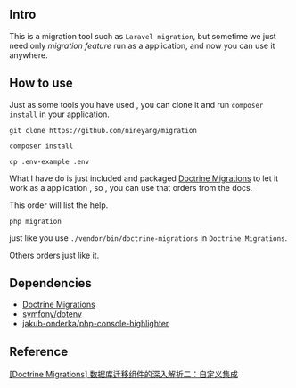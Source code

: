 ## Intro
This is a migration tool such as `Laravel migration`, but sometime we just need only *migration feature* run as a application, and now you can use it anywhere.

## How to use
Just as some tools you have used , you can clone it and run `composer install` in your application.

```
git clone https://github.com/nineyang/migration

composer install

cp .env-example .env
```

What I have do is just included and packaged [Doctrine Migrations](https://github.com/doctrine/migrations) to let it work as a application , so , you can use that orders from the docs.

This order will list the help.
```
php migration
```
just like you use `./vendor/bin/doctrine-migrations` in `Doctrine Migrations`.

Others orders just like it.


## Dependencies

-  [Doctrine Migrations](https://github.com/doctrine/migrations)
-  [symfony/dotenv](https://github.com/symfony/dotenv)
-  [jakub-onderka/php-console-highlighter](https://github.com/jakub-onderka/php-console-highlighter)


## Reference
[[Doctrine Migrations] 数据库迁移组件的深入解析二：自定义集成](https://laravel-china.org/topics/13050/in-depth-analysis-of-doctrine-migrations-database-migration-component-two-custom-integration)